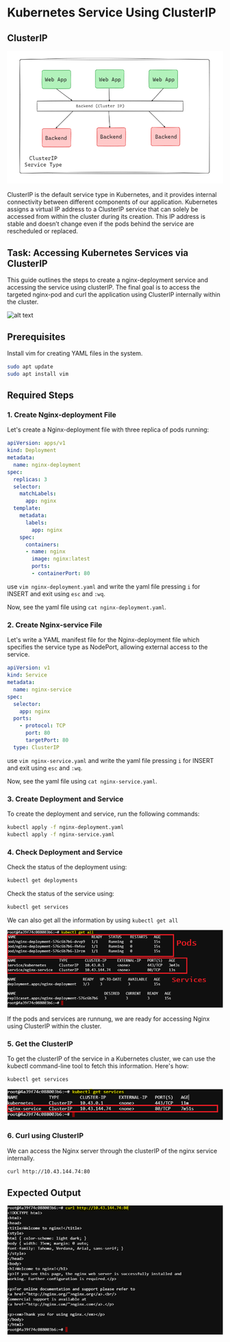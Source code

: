 # Kubernetes Service Using ClusterIP

## ClusterIP

![alt text](./images/Clusterip.PNG)

ClusterIP is the default service type in Kubernetes, and it provides internal connectivity between different components of our application. Kubernetes assigns a virtual IP address to a ClusterIP service that can solely be accessed from within the cluster during its creation. This IP address is stable and doesn’t change even if the pods behind the service are rescheduled or replaced.

## Task: Accessing Kubernetes Services via ClusterIP

This guide outlines the steps to create a nginx-deployment service and accessing the service using clusterIP. The final goal is to access the targeted nginx-pod and curl the application using ClusterIP internally within the cluster.

![alt text](https://raw.githubusercontent.com/Minhaz00/K8s-lab/nabil-branch/Lab-ClusterIP/images/Clusterip-nginx.PNG)

## Prerequisites

Install vim for creating YAML files in the system.

```bash
sudo apt update
sudo apt install vim
```

## Required Steps

### 1. Create Nginx-deployment File

Let's create a Nginx-deployment file with three replica of pods running:

```yaml
apiVersion: apps/v1
kind: Deployment
metadata:
  name: nginx-deployment
spec:
  replicas: 3
  selector:
    matchLabels:
      app: nginx
  template:
    metadata:
      labels:
        app: nginx
    spec:
      containers:
      - name: nginx
        image: nginx:latest
        ports:
        - containerPort: 80
```

use ``vim nginx-deployment.yaml`` and write the yaml file pressing ``i`` for INSERT and exit using ``esc`` and ``:wq``.

Now, see the yaml file using ``cat nginx-deployment.yaml``.

### 2. Create Nginx-service File

Let's write a YAML manifest file for the Nginx-deployment file which specifies the service type as NodePort, allowing external access to the service.

```yaml
apiVersion: v1
kind: Service
metadata:
  name: nginx-service
spec:
  selector:
    app: nginx
  ports:
    - protocol: TCP
      port: 80
      targetPort: 80
  type: ClusterIP
```
use ``vim nginx-service.yaml`` and write the yaml file pressing ``i`` for INSERT and exit using ``esc`` and ``:wq``.

Now, see the yaml file using ``cat nginx-service.yaml``.

### 3. Create Deployment and Service

To create the deployment and service, run the following commands:

```bash
kubectl apply -f nginx-deployment.yaml
kubectl apply -f nginx-service.yaml
```

### 4. Check Deployment and Service

Check the status of the deployment using:

```bash
kubectl get deployments
```

Check the status of the service using:

```bash
kubectl get services
```

We can also get all the information by using ``kubectl get all``

![alt text](./images/Get-all.PNG)

If the pods and services are runnung, we are ready for accessing Nginx using ClusterIP within the cluster.

### 5. Get the ClusterIP

To get the clusterIP of the service in a Kubernetes cluster, we can use the kubectl command-line tool to fetch this information. Here's how:

```bash
kubectl get services
```

![alt text](./images/svc-clusterip.png)

### 6. Curl using ClusterIP

We can access the Nginx server through the clusterIP of the nginx service internally.

```bash
curl http://10.43.144.74:80
```

## Expected Output

![alt text](./images/clusterip-output.PNG)




